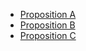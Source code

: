 * [Proposition A](20141105/Proposition-A.md)
* [Proposition B](20141105/Proposition-B.md)
* [Proposition C](20141105/Proposition-C.md)
